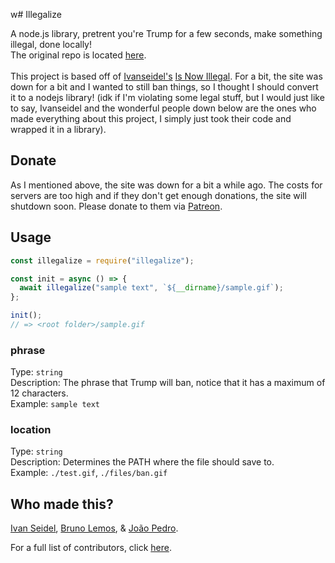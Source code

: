 w# Illegalize

A node.js library, pretrent you're Trump for a few seconds, make something illegal, done locally! <br>
The original repo is located [here](https://github.com/ivanseidel/Is-Now-Illegal). <br><br>
This project is based off of [Ivanseidel's](https://github.com/ivanseidel) [Is Now Illegal](http://isnowillegal.com). For a bit, the site was down for a bit and I wanted to still ban things, so I thought I should convert it to a nodejs library! (idk if I'm violating some legal stuff, but I would just like to say, Ivanseidel and the wonderful people down below are the ones who made everything about this project, I simply just took their code and wrapped it in a library).

## Donate

As I mentioned above, the site was down for a bit a while ago. The costs for servers are too high and if they don't get enough donations, the site will shutdown soon. Please donate to them via [Patreon](https://www.patreon.com/isnowillegal).

## Usage

```js
const illegalize = require("illegalize");

const init = async () => {
  await illegalize("sample text", `${__dirname}/sample.gif`);
};

init();
// => <root folder>/sample.gif
```

### phrase

Type: `string` <br>
Description: The phrase that Trump will ban, notice that it has a maximum of 12 characters. <br>
Example: `sample text`

### location

Type: `string` <br>
Description: Determines the PATH where the file should save to. <br>
Example: `./test.gif`, `./files/ban.gif`

## Who made this?

[Ivan Seidel](https://github.com/ivanseidel),
[Bruno Lemos](https://github.com/brunolemos),
& [João Pedro](https://github.com/joaopedrovbs).

For a full list of contributors, click [here](https://github.com/ivanseidel/Is-Now-Illegal/graphs/contributors).
